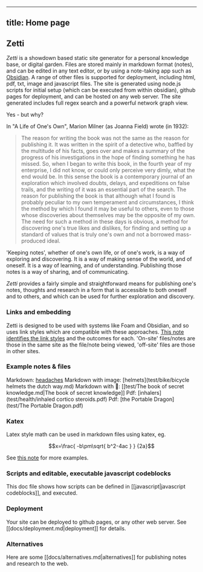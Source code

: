 -----------------------------------------------------------------------------
title: Home page
----------------------------------------------------------------------------

<div hidden markdown>
</div>

## Zetti

*Zetti* is a showdown based static site generator for a personal knowledge base, or digital garden. Files are stored mainly in markdown format (notes), and can be edited in any text editor, or by using a note-taking app such as [Obsidian](https://obsidian.md). A range of other files is supported for deployment, including html, pdf, txt, image and javascript files. The site is generated using node.js scripts for initial setup (which can be executed from within obsidian), github pages for deployment, and can be hosted on any web server. The site generated includes full regex search and a powerful network graph view.

Yes - but why?

In "A Life of One's Own", Marion Milner (as Joanna Field) wrote (in 1932):

> The reason for writing the book was not the same as the reason for publishing it. It was written in the spirit of a detective who, baffled by the multitude of his facts, goes over and makes a summary of the progress of his investigations in the hope of finding something he has missed. So, when I began to write this book, in the fourth year of my enterprise, I did not know, or could only perceive very dimly, what the end would be. In this sense the book is a contemporary journal of an exploration which involved doubts, delays, and expeditions on false trails, and the writing of it was an essential part of the search.
> The reason for publishing the book is that although what I found is probably peculiar to my own temperament and circumstances, I think the method by which I found it may be useful to others, even to those whose discoveries about themselves may be the opposite of my own. The need for such a method in these days is obvious, a method for discovering one's true likes and dislikes, for finding and setting up a standard of values that is truly one's own and not a borrowed mass-produced ideal.

'Keeping notes', whether of one's own life, or of one's work, is a way of exploring and discovering. It is a way of making sense of the world, and of oneself. It is a way of learning, and of understanding. Publishing those notes is a way of sharing, and of communicating.

*Zetti* provides a fairly simple and straightforward means for publishing one's notes, thoughts and research in a form that is accessible to both oneself and to others, and which can be used for further exploration and discovery.

### Links and embedding

Zetti is designed to be used with systems like Foam and Obsidian, and so uses link styles which are compatible with these approaches.
[This note identifies the link styles](docs/links.md) and the outcomes for each. 'On-site' files/notes are those in the same site as the file/note being viewed, 'off-site' files are those in other sites.

### Example notes & files

Markdown: [headaches](test/health/Headaches.md)
Markdown with image: [helmets](test/bike/bicycle helmets the dutch way.md)
Markdown with :gift_heart:: [[test/The book of secret knowledge.md|The book of secret knowledge]]
Pdf: [inhalers](test/health/inhaled cortico steroids.pdf)
Pdf: [the Portable Dragon](test/The Portable Dragon.pdf)

### Katex

Latex style math can be used in markdown files using katex, eg.

$$x=\frac{ -b\pm\sqrt{ b^2-4ac } } {2a}$$

See [this note](docs/katex.md) for more examples.

### Scripts and editable, executable javascript codeblocks

This doc file shows how scripts can be defined in  [[javascript|javascript codeblocks]], and executed.

### Deployment
Your site can be deployed to github pages, or any other web server. See [[docs/deployment.md|deployment]] for details.

### Alternatives

Here are some [[docs/alternatives.md|alternatives]] for publishing notes and research to the web.




